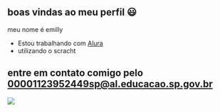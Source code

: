 ## boas vindas ao meu perfil 😃

meu nome é emilly 

- Estou trabalhando com [Alura](https://www.alura.com.br)
- utilizando o scracht

## entre em contato comigo pelo 00001123952449sp@al.educacao.sp.gov.br 

![](https://media.tenor.com/LHc3LWJ8VXsAAAAM/sunshine-sunday.gif)
